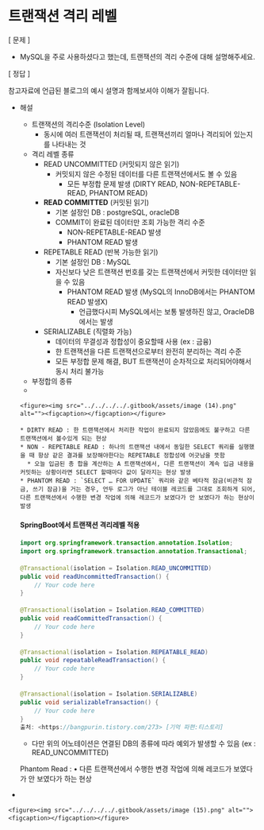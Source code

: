 # 트랜잭션 격리 레벨

\[ 문제 ]

* MySQL을 주로 사용하셨다고 했는데, 트랜잭션의 격리 수준에 대해 설명해주세요.

\[ 정답 ]

참고자료에 언급된 블로그의 예시 설명과 함께보셔야 이해가 잘됩니다.

*   해설

    * 트랜잭션의 격리수준 (Isolation Level)
      * 동시에 여러 트랜잭션이 처리될 때, 트랜잭션끼리 얼마나 격리되어 있는지를 나타내는 것
    * 격리 레벨 종류
      * READ UNCOMMITTED (커밋되지 않은 읽기)
        * 커밋되지 않은 수정된 데이터를 다른 트랜잭션에서도 볼 수 있음
          * 모든 부정합 문제 발생 (DIRTY READ, NON-REPETABLE-READ, PHANTOM READ)
      * **READ COMMITTED** (커밋된 읽기)
        * 기본 설정인 DB : postgreSQL, oracleDB
        * COMMIT이 완료된 데이터만 조회 가능한 격리 수준
          * NON-REPETABLE-READ 발생
          * PHANTOM READ 발생
      * REPETABLE READ (반복 가능한 읽기)
        * 기본 설정인 DB : MySQL
        * 자신보다 낮은 트랜잭션 번호를 갖는 트랜잭션에서 커밋한 데이터만 읽을 수 있음
          * PHANTOM READ 발생 (MySQL의 InnoDB에서는 PHANTOM READ 발생X)
            * 언급했다시피 MySQL에서는 보통 발생하진 않고, OracleDB에서는 발생
      * SERIALIZABLE (직렬화 가능)
        * 데이터의 무결성과 정합성이 중요할때 사용 (ex : 금융)
        * 한 트랜잭션을 다른 트랜잭션으로부터 완전히 분리하는 격리 수준
        * 모든 부정합 문제 해결, BUT 트랜잭션이 순차적으로 처리되어야해서 동시 처리 불가능
    * 부정합의 종류
    *

        <figure><img src="../../../../.gitbook/assets/image (14).png" alt=""><figcaption></figcaption></figure>

        * DIRTY READ : 한 트랜잭션에서 처리한 작업이 완료되지 않았음에도 불구하고 다른 트랜잭션에서 볼수있게 되는 현상
        * NON - REPETABLE READ : 하나의 트랜잭션 내에서 동일한 SELECT 쿼리를 실행했을 때 항상 같은 결과를 보장해야한다는 REPETABLE 정합성에 어긋남을 뜻함
          * 오늘 입금된 총 합을 계산하는 A 트랜잭션에서, 다른 트랜잭션이 계속 입금 내용을 커밋하는 상황이라면 SELECT 할때마다 값이 달라지는 현상 발생
        * PHANTOM READ : `SELECT … FOR UPDATE` 쿼리와 같은 베타적 잠금(비관적 잠금, 쓰기 잠금)을 거는 경우, 언두 로그가 아닌 테이블 레코드를 그대로 조회하게 되어, 다른 트랜잭션에서 수행한 변경 작업에 의해 레코드가 보였다가 안 보였다가 하는 현상이 발생

    #### SpringBoot에서 트랜잭션 격리레벨 적용

    ```java
    import org.springframework.transaction.annotation.Isolation;
    import org.springframework.transaction.annotation.Transactional;

    @Transactional(isolation = Isolation.READ_UNCOMMITTED)
    public void readUncommittedTransaction() {
        // Your code here
    }

    @Transactional(isolation = Isolation.READ_COMMITTED)
    public void readCommittedTransaction() {
        // Your code here
    }

    @Transactional(isolation = Isolation.REPEATABLE_READ)
    public void repeatableReadTransaction() {
        // Your code here
    }

    @Transactional(isolation = Isolation.SERIALIZABLE)
    public void serializableTransaction() {
        // Your code here
    }
    출처: <https://bangpurin.tistory.com/273> [기억 파편:티스토리]
    ```

    * 다만 위의 어노테이션은 연결된 DB의 종류에 따라 예외가 발생할 수 있음 (ex : READ\_UNCOMMITTED)

    Phantom Read : • 다른 트랜잭션에서 수행한 변경 작업에 의해 레코드가 보였다가 안 보였다가 하는 현상
*

    <figure><img src="../../../../.gitbook/assets/image (15).png" alt=""><figcaption></figcaption></figure>

